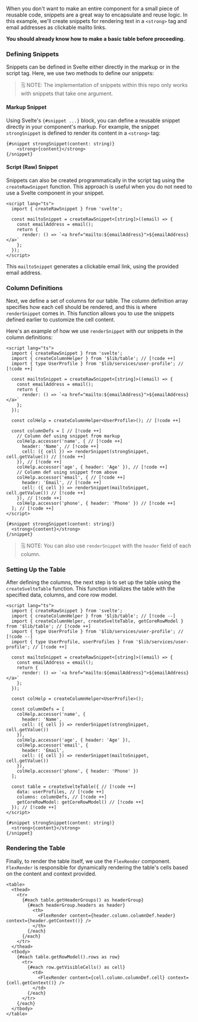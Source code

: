When you don't want to make an entire component for a small piece of reusable
code, snippets are a great way to encapsulate and reuse logic. In this example,
we'll create snippets for rendering text in a `<strong>` tag and email addresses
as clickable mailto links.

**You should already know how to make a basic table before proceeding.**

### Defining Snippets

Snippets can be defined in Svelte either directly in the markup or in the script
tag. Here, we use two methods to define our snippets:

> 🗒️ NOTE: The implementation of snippets within this repo only works with
> snippets that take one argument.

#### Markup Snippet

Using Svelte's `{#snippet ...}` block, you can define a reusable snippet
directly in your component's markup. For example, the snippet `strongSnippet` is
defined to render its content in a `<strong>` tag:

```svelte
{#snippet strongSnippet(content: string)}
    <strong>{content}</strong>
{/snippet}
```

#### Script (Raw) Snippet

Snippets can also be created programmatically in the script tag using the
`createRawSnippet` function. This approach is useful when you do not need to use
a Svelte component in your snippet.

```svelte
<script lang="ts">
  import { createRawSnippet } from 'svelte';

  const mailtoSnippet = createRawSnippet<[string]>((email) => {
    const emailAddress = email();
    return {
      render: () => `<a href="mailto:${emailAddress}">${emailAddress}</a>`
    };
  });
</script>
```

This `mailtoSnippet` generates a clickable email link, using the provided email
address.

### Column Definitions

Next, we define a set of columns for our table. The column definition array
specifies how each cell should be rendered, and this is where `renderSnippet`
comes in. This function allows you to use the snippets defined earlier to
customize the cell content.

Here's an example of how we use `renderSnippet` with our snippets in the column
definitions:

<!-- prettier-ignore-start -->
```svelte
<script lang="ts">
  import { createRawSnippet } from 'svelte';
  import { createColumnHelper } from '$lib/table'; // [!code ++]
  import { type UserProfile } from '$lib/services/user-profile'; // [!code ++]

  const mailtoSnippet = createRawSnippet<[string]>((email) => { 
    const emailAddress = email(); 
    return { 
      render: () => `<a href="mailto:${emailAddress}">${emailAddress}</a>` 
    }; 
  }); 

  const colHelp = createColumnHelper<UserProfile>(); // [!code ++]

  const columnDefs = [ // [!code ++]
    // Column def using snippet from markup 
    colHelp.accessor('name', { // [!code ++]
      header: 'Name', // [!code ++]
      cell: ({ cell }) => renderSnippet(strongSnippet, cell.getValue()) // [!code ++]
    }), // [!code ++]
    colHelp.accessor('age', { header: 'Age' }), // [!code ++]
    // Column def using snippet from above 
    colHelp.accessor('email', { // [!code ++]
      header: 'Email', // [!code ++]
      cell: ({ cell }) => renderSnippet(mailtoSnippet, cell.getValue()) // [!code ++]
    }), // [!code ++]
    colHelp.accessor('phone', { header: 'Phone' }) // [!code ++]
  ]; // [!code ++]
</script>

{#snippet strongSnippet(content: string)}
  <strong>{content}</strong>
{/snippet}
```
<!-- prettier-ignore-end -->

> 🗒️ NOTE: You can also use `renderSnippet` with the `header` field of each
> column.

### Setting Up the Table

After defining the columns, the next step is to set up the table using the
`createSvelteTable` function. This function initializes the table with the
specified data, columns, and core row model.

<!-- prettier-ignore-start -->
```svelte
<script lang="ts">
  import { createRawSnippet } from 'svelte'; 
  import { createColumnHelper } from '$lib/table'; // [!code --]
  import { createColumnHelper, createSvelteTable, getCoreRowModel } from '$lib/table'; // [!code ++]
  import { type UserProfile } from '$lib/services/user-profile'; // [!code --]
  import { type UserProfile, userProfiles } from '$lib/services/user-profile'; // [!code ++]

  const mailtoSnippet = createRawSnippet<[string]>((email) => {
    const emailAddress = email();
    return {
      render: () => `<a href="mailto:${emailAddress}">${emailAddress}</a>`
    };
  });

  const colHelp = createColumnHelper<UserProfile>();

  const columnDefs = [
    colHelp.accessor('name', {
      header: 'Name',
      cell: ({ cell }) => renderSnippet(strongSnippet, cell.getValue())
    }),
    colHelp.accessor('age', { header: 'Age' }),
    colHelp.accessor('email', {
      header: 'Email',
      cell: ({ cell }) => renderSnippet(mailtoSnippet, cell.getValue())
    }),
    colHelp.accessor('phone', { header: 'Phone' })
  ];

  const table = createSvelteTable({ // [!code ++]
    data: userProfiles, // [!code ++]
    columns: columnDefs, // [!code ++]
    getCoreRowModel: getCoreRowModel() // [!code ++]
  }); // [!code ++]
</script>

{#snippet strongSnippet(content: string)}
  <strong>{content}</strong>
{/snippet}
```
<!-- prettier-ignore-end -->

### Rendering the Table

Finally, to render the table itself, we use the `FlexRender` component.
`FlexRender` is responsible for dynamically rendering the table's cells based on
the content and context provided.

```svelte
<table>
  <thead>
    <tr>
      {#each table.getHeaderGroups() as headerGroup}
        {#each headerGroup.headers as header}
          <th>
            <FlexRender content={header.column.columnDef.header} context={header.getContext()} />
          </th>
        {/each}
      {/each}
    </tr>
  </thead>
  <tbody>
    {#each table.getRowModel().rows as row}
      <tr>
        {#each row.getVisibleCells() as cell}
          <td>
            <FlexRender content={cell.column.columnDef.cell} context={cell.getContext()} />
          </td>
        {/each}
      </tr>
    {/each}
  </tbody>
</table>
```
